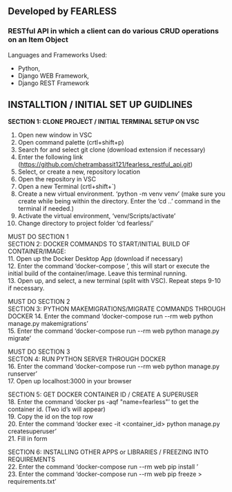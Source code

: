 <h2>Developed by FEARLESS</h2>
<h3>RESTful API in which a client can do various CRUD operations on an Item Object</h3>

Languages and Frameworks Used:
- Python, 
- Django WEB Framework, 
- Django REST Framework

<h2>INSTALLTION / INITIAL SET UP GUIDLINES</h2>


<b>SECTION 1: CLONE PROJECT / INITIAL TERMINAL SETUP ON VSC </b>
1.	Open new window in VSC
2.	Open command palette (crtl+shift+p)
3.	Search for and select git clone (download extension if necessary)
4.	Enter the following link (https://github.com/chetrambassit121/fearless_restful_api.git) 
5.	Select, or create a new, repository location
6.	Open the repository in VSC
7.	Open a new Terminal (crtl+shift+`)
8.	Create a new virtual environment. ‘python -m venv venv’ (make sure you create while being within the directory. Enter the ‘cd ..’ command in the terminal if needed.)
9.	Activate the virtual environment, ‘venv/Scripts/activate’
10.	Change directory to project folder ‘cd fearless/’<br>


MUST DO SECTION 1<br>
SECTION 2: DOCKER COMMANDS TO START/INITIAL BUILD OF CONTAINER/IMAGE:<br>
11.	 Open up the Docker Desktop App (download if necessary)<br>
12.	 Enter the command ‘docker-compose ’, this will start or execute the initial build of the container/image. Leave this terminal running.<br>
13.	 Open up, and select, a new terminal (split with VSC). Repeat steps 9-10 if necessary.<br>


MUST DO SECTION 2<br>
SECTION 3: PYTHON MAKEMIGRATIONS/MIGRATE COMMANDS THROUGH DOCKER
14.	 Enter the command ‘docker-compose run --rm web python manage.py makemigrations’<br>
15.	 Enter the command ‘docker-compose run --rm web python manage.py migrate’<br>

MUST DO SECTION 3<br>
SECTON 4: RUN PYTHON SERVER THROUGH DOCKER<br>
16.	Enter the command ‘docker-compose run --rm web python manage.py runserver’<br>
17.	Open up localhost:3000 in your browser<br>


SECTION 5: GET DOCKER CONTAINER ID / CREATE A SUPERUSER<br>
18.	Enter the command ‘docker ps -aqf "name=fearless"’ to get the container id. (Two id’s will appear)<br>
19.	Copy the id on the top row<br>
20.	Enter the command ‘docker exec -it <container_id> python manage.py createsuperuser’<br>
21.	Fill in form<br>


SECTION 6: INSTALLING OTHER APPS or LIBRARIES / FREEZING INTO REQUIREMENTS<br>
22.	Enter the command ‘docker-compose run --rm web pip install <name>’<br>
23.	Enter the command ‘docker-compose run --rm web pip freeze > requirements.txt’<br>





